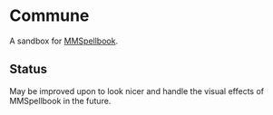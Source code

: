 # Commune
A sandbox for [MMSpellbook](https://github.com/CocytusDEDI/MMSpellbook).

## Status
May be improved upon to look nicer and handle the visual effects of MMSpellbook in the future.

